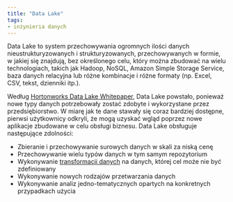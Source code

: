 ```yaml
---
title: "Data Lake"
tags:
- inżynieria danych
---
```


Data Lake to system przechowywania ogromnych ilości danych nieustrukturyzowanych i strukturyzowanych, przechowywanych w formie, w jakiej się znajdują, bez określonego celu, który można zbudować na wielu technologiach, takich jak Hadoop, NoSQL, Amazon Simple Storage Service, baza danych relacyjna lub różne kombinacje i różne formaty (np. Excel, CSV, tekst, dzienniki itp.).

Według [Hortonworks Data Lake Whitepaper](http://hortonworks.com/wp-content/uploads/2014/05/TeradataHortonworks_Datalake_White-Paper_20140410.pdf), Data Lake powstało, ponieważ nowe typy danych potrzebowały zostać zdobyte i wykorzystane przez przedsiębiorstwo. W miarę jak te dane stawały się coraz bardziej dostępne, pierwsi użytkownicy odkryli, że mogą uzyskać wgląd poprzez nowe aplikacje zbudowane w celu obsługi biznesu. Data Lake obsługuje następujące zdolności:
-   Zbieranie i przechowywanie surowych danych w skali za niską cenę
-   Przechowywanie wielu typów danych w tym samym repozytorium
-   Wykonywanie [transformacji danych](notes/transformacje%20danych.md) na danych, której cel może nie być zdefiniowany
-   Wykonywanie nowych rodzajów przetwarzania danych
-   Wykonywanie analiz jedno-tematycznych opartych na konkretnych przypadkach użycia
